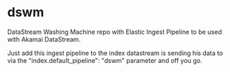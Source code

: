 # dswm
DataStream Washing Machine repo with Elastic Ingest Pipeline to be used with Akamai DataStream.

Just add this ingest pipeline to the index datastream is sending his data to via the "index.default_pipeline": "dswm" parameter and off you go.

